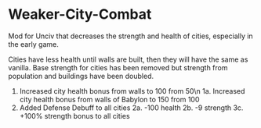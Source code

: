 # Weaker-City-Combat
Mod for Unciv that decreases the strength and health of cities, especially in the early game.

Cities have less health until walls are built, then they will have the same as vanilla. Base strength for cities has been removed but strength from population and buildings have been doubled.

1. Increased city health bonus from walls to 100 from 50\n
1a. Increased city health bonus from walls of Babylon to 150 from 100
2. Added Defense Debuff to all cities
	2a. -100 health
	2b. -9 strength
3c. +100% strength bonus to all cities
